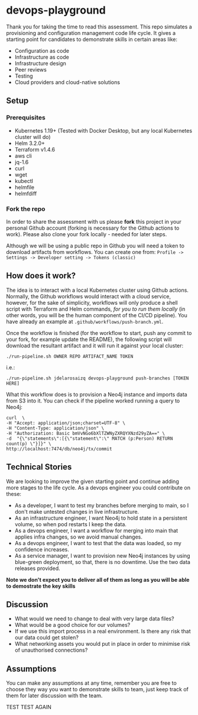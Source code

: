 # devops-playground
Thank you for taking the time to read this assessment. This repo simulates a provisioning and configuration management code life cycle. It gives a starting point for candidates to demonstrate skills in certain areas like:
- Configuration as code
- Infrastructure as code
- Infrastructure design
- Peer reviews
- Testing
- Cloud providers and cloud-native solutions

## Setup

### Prerequisites
- Kubernetes 1.19+ (Tested with Docker Desktop, but any local Kubernetes cluster will do)
- Helm 3.2.0+
- Terraform v1.4.6
- aws cli
- jq-1.6
- curl
- wget
- kubectl
- helmfile
- helmfdiff

### Fork the repo
In order to share the assessment with us please **fork** this project in your personal Github account (forking is necessary for the Github actions to work). Please also clone your fork locally - needed for later steps.

Although we will be using a public repo in Github you will need a token to download artifacts from workflows. You can create one from:
`Profile -> Settings -> Developer setting -> Tokens (classic) 
`
## How does it work?
The idea is to interact with a local Kubernetes cluster using Github actions. Normally, the Github workflows would interact with a cloud service, however, for the sake of simplicity, workflows will only produce a shell script with Terraform and Helm commands, *for you to run them locally* (in other words, you will be the human component of the CI/CD pipeline). You have already an example at `.github/workflows/push-branch.yml`. 

Once the workflow is finished (for the workflow to start, push any commit to your fork, for example update the README), the following script will download the resultant artifact and it will run it against your local cluster:

`./run-pipeline.sh OWNER REPO ARTIFACT_NAME TOKEN
`

i.e.:

`./run-pipeline.sh jdelarosaizq devops-playground push-branches [TOKEN HERE]
`

What this workflow does is to provision a Neo4j instance and imports data from S3 into it. You can check if the pipeline worked running a query to Neo4j:

```
curl  \                                   
-H "Accept: application/json;charset=UTF-8" \
-H "Content-Type: application/json" \
-H "Authorization: Basic bmVvNGo6bXlTZWNyZXRQYXNzd29yZA==" \
-d  "{\"statements\":[{\"statement\":\" MATCH (p:Person) RETURN count(p) \"}]}" \
http://localhost:7474/db/neo4j/tx/commit
```

## Technical Stories
We are looking to improve the given starting point and continue adding more stages to the life cycle. As a devops engineer you could contribute on these:
- As a developer, I want to test my branches before merging to main, so I don't make untested changes in live infrastructure. 
- As an infrastructure engineer, I want Neo4j to hold state in a persistent volume, so when pod restarts I keep the data.
- As a devops engineer, I want a workflow for merging into main that applies infra changes, so we avoid manual changes.
- As a devops engineer, I want to test that the data was loaded, so my confidence increases. 
- As a service manager, I want to provision new Neo4j instances by using blue-green deployment, so that, there is no downtime. Use the two data releases provided.

**Note we don't expect you to deliver all of them as long as you will be able to demostrate the key skills**

## Discussion
- What would we need to change to deal with very large data files?
- What would be a good choice for our volumes?
- If we use this import process in a real environment. Is there any risk that our data could get stolen?
- What networking assets you would put in place in order to minimise risk of unauthorised connections?  

## Assumptions
You can make any assumptions at any time, remember you are free to choose they way you want to demonstrate skills to team, just keep track of them for later discussion with the team.


TEST
TEST AGAIN
